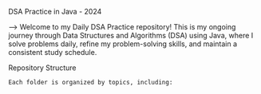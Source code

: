 DSA Practice in Java - 2024

  --> Welcome to my Daily DSA Practice repository! This is my ongoing journey through Data Structures and Algorithms (DSA) using Java, where I solve problems daily, 
refine my problem-solving skills, and maintain a consistent study schedule.

Repository Structure

    Each folder is organized by topics, including:
